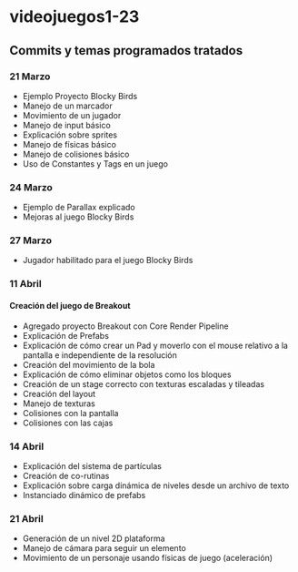 # videojuegos1-23
## Commits y temas programados tratados

### 21 Marzo
 - Ejemplo Proyecto Blocky Birds
 - Manejo de un marcador
 - Movimiento de un jugador
 - Manejo de input básico
 - Explicación sobre sprites
 - Manejo de físicas básico
 - Manejo de colisiones básico
 - Uso de Constantes y Tags en un juego 

### 24 Marzo 
 - Ejemplo de Parallax explicado
 - Mejoras al juego Blocky Birds

### 27 Marzo
 - Jugador habilitado para el juego Blocky Birds

### 11 Abril
 #### Creación del juego de Breakout
 - Agregado proyecto Breakout con Core Render Pipeline 
 - Explicación de Prefabs
 - Explicación de cómo crear un Pad y moverlo con el mouse relativo a la pantalla e independiente de la resolución
 - Creación del movimiento de la bola
 - Explicación de cómo eliminar objetos como los bloques
 - Creación de un stage correcto con texturas escaladas y tileadas
 - Creación del layout 
 - Manejo de texturas 
 - Colisiones con la pantalla 
 - Colisiones con las cajas

### 14 Abril
 - Explicación del sistema de partículas
 - Creación de co-rutinas
 - Explicación sobre carga dinámica de niveles desde un archivo de texto
 - Instanciado dinámico de prefabs

### 21 Abril
 - Generación de un nivel 2D plataforma
 - Manejo de cámara para seguir un elemento
 - Movimiento de un personaje usando físicas de juego (aceleración)
